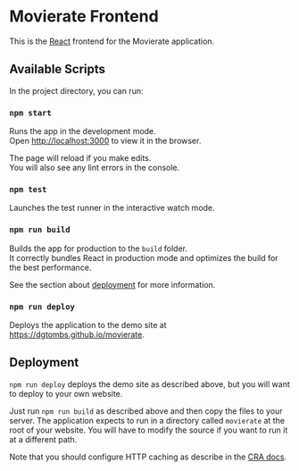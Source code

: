 # Movierate Frontend

This is the [React](https://reactjs.org/) frontend for the Movierate application.

## Available Scripts

In the project directory, you can run:

### `npm start`

Runs the app in the development mode.\
Open [http://localhost:3000](http://localhost:3000) to view it in the browser.

The page will reload if you make edits.\
You will also see any lint errors in the console.

### `npm test`

Launches the test runner in the interactive watch mode.

### `npm run build`

Builds the app for production to the `build` folder.\
It correctly bundles React in production mode and optimizes the build for the best performance.

See the section about [deployment](https://facebook.github.io/create-react-app/docs/deployment) for more information.

### `npm run deploy`

Deploys the application to the demo site at https://dgtombs.github.io/movierate.

## Deployment

`npm run deploy` deploys the demo site as described above, but you will want to deploy to your own website.

Just run `npm run build` as described above and then copy the files to your server.
The application expects to run in a directory called `movierate` at the root of your
website.
You will have to modify the source if you want to run it at a different path.

Note that you should configure HTTP caching as describe in the [CRA docs](https://create-react-app.dev/docs/production-build/).

